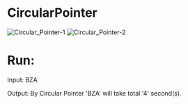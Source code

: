 # CircularPointer

![Circular_Pointer-1](https://user-images.githubusercontent.com/25427227/181167908-27c11409-9667-4947-86ed-d2a5f3bcd5d0.png)
![Circular_Pointer-2](https://user-images.githubusercontent.com/25427227/181167915-776c687a-0d15-42dc-a253-93fa8ef043fa.png)


# Run:

Input: BZA

Output: By Circular Pointer 'BZA' will take total '4' second(s).
